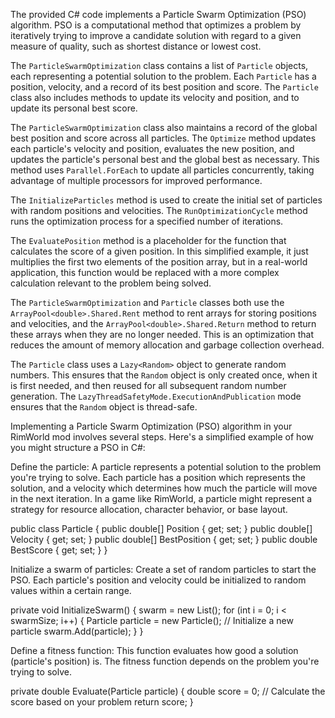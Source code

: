 The provided C# code implements a Particle Swarm Optimization (PSO) algorithm. PSO is a computational method that optimizes a problem by iteratively trying to improve a candidate solution with regard to a given measure of quality, such as shortest distance or lowest cost.

The `ParticleSwarmOptimization` class contains a list of `Particle` objects, each representing a potential solution to the problem. Each `Particle` has a position, velocity, and a record of its best position and score. The `Particle` class also includes methods to update its velocity and position, and to update its personal best score.

The `ParticleSwarmOptimization` class also maintains a record of the global best position and score across all particles. The `Optimize` method updates each particle's velocity and position, evaluates the new position, and updates the particle's personal best and the global best as necessary. This method uses `Parallel.ForEach` to update all particles concurrently, taking advantage of multiple processors for improved performance.

The `InitializeParticles` method is used to create the initial set of particles with random positions and velocities. The `RunOptimizationCycle` method runs the optimization process for a specified number of iterations.

The `EvaluatePosition` method is a placeholder for the function that calculates the score of a given position. In this simplified example, it just multiplies the first two elements of the position array, but in a real-world application, this function would be replaced with a more complex calculation relevant to the problem being solved.

The `ParticleSwarmOptimization` and `Particle` classes both use the `ArrayPool<double>.Shared.Rent` method to rent arrays for storing positions and velocities, and the `ArrayPool<double>.Shared.Return` method to return these arrays when they are no longer needed. This is an optimization that reduces the amount of memory allocation and garbage collection overhead.

The `Particle` class uses a `Lazy<Random>` object to generate random numbers. This ensures that the `Random` object is only created once, when it is first needed, and then reused for all subsequent random number generation. The `LazyThreadSafetyMode.ExecutionAndPublication` mode ensures that the `Random` object is thread-safe.

Implementing a Particle Swarm Optimization (PSO) algorithm in your RimWorld mod involves several steps. Here's a simplified example of how you might structure a PSO in C#:

Define the particle: A particle represents a potential solution to the problem you're trying to solve. Each particle has a position which represents the solution, and a velocity which determines how much the particle will move in the next iteration. In a game like RimWorld, a particle might represent a strategy for resource allocation, character behavior, or base layout.

public class Particle
{
    public double[] Position { get; set; }
    public double[] Velocity { get; set; }
    public double[] BestPosition { get; set; }
    public double BestScore { get; set; }
}

Initialize a swarm of particles: Create a set of random particles to start the PSO. Each particle's position and velocity could be initialized to random values within a certain range.

private void InitializeSwarm()
{
    swarm = new List<Particle>();
    for (int i = 0; i < swarmSize; i++)
    {
        Particle particle = new Particle(); // Initialize a new particle
        swarm.Add(particle);
    }
}

Define a fitness function: This function evaluates how good a solution (particle's position) is. The fitness function depends on the problem you're trying to solve.

private double Evaluate(Particle particle)
{
    double score = 0;
    // Calculate the score based on your problem
    return score;
}

